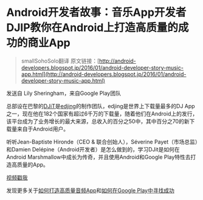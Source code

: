 # Android开发者故事：音乐App开发者DJIP教你在Android上打造高质量的成功的商业App

> smallSohoSolo翻译 原文链接：[http://android-developers.blogspot.jp/2016/01/android-developer-story-music-app.html](http://android-developers.blogspot.jp/2016/01/android-developer-story-music-app.html)

发送自 Lily Sheringham，来自Google Play团队

总部设在巴黎的[DJiT](https://play.google.com/store/apps/dev?id=6775629480928024144)是[edjing](https://play.google.com/store/apps/details?id=com.edjing.edjingdjturntable)的制作团队，edjing是世界上下载量最多的DJ App之一，现在他在182个国家有超过6千万的下载量，随着他们在Android上的发行，该平台成为了业务增长的最大来源，总收入的百分之50中，其中百分之70的新下载量来自于Android用户。

听听Jean-Baptiste Hironde（CEO & 联合创始人），Séverine Payet（市场总监）和Damien Delépine（Android开发者）是怎么做到的，学习DJit是如何在Android Marshmallow中成长为传奇，并且使用Android和Google Play特性去打造高质量的App。

[视频戳我](https://youtu.be/e7t3svG9PTk)

发现更多关于[如何打造高质量音频App](http://googlesamples.github.io/android-audio-high-performance/)和[如何在Google Play中寻找成功](https://developer.android.com/distribute/googleplay/guide.html?utm_campaign=android_series_djit_012016&utm_source=anddev&utm_medium=blog)